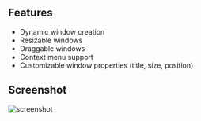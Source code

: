 <!-- image.png -->
## Features
- Dynamic window creation
- Resizable windows
- Draggable windows
- Context menu support
- Customizable window properties (title, size, position)

## Screenshot
![screenshot](https://raw.githubusercontent.com/haigou/windows/main/image.png)